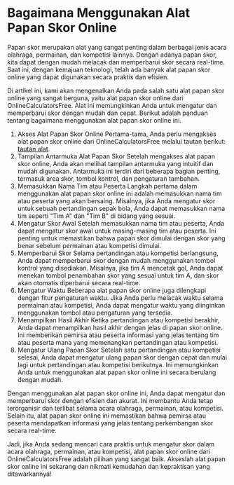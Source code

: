 Bagaimana Menggunakan Alat Papan Skor Online
============================================

Papan skor merupakan alat yang sangat penting dalam berbagai jenis acara olahraga, permainan, dan kompetisi lainnya. Dengan adanya papan skor, kita dapat dengan mudah melacak dan memperbarui skor secara real-time. Saat ini, dengan kemajuan teknologi, telah ada banyak alat papan skor online yang dapat digunakan secara praktis dan efisien.

Di artikel ini, kami akan mengenalkan Anda pada salah satu alat papan skor online yang sangat berguna, yaitu alat papan skor online dari OnlineCalculatorsFree. Alat ini memungkinkan Anda untuk mengatur dan memperbarui skor dengan mudah dan cepat. Berikut adalah panduan tentang bagaimana menggunakan alat papan skor online ini.

1. Akses Alat Papan Skor Online Pertama-tama, Anda perlu mengakses alat papan skor online dari OnlineCalculatorsFree melalui tautan berikut: [tautan alat](https://www.onlinecalculatorsfree.com/id/tools/scoreboard.html).
2. Tampilan Antarmuka Alat Papan Skor Setelah mengakses alat papan skor online, Anda akan melihat tampilan antarmuka yang intuitif dan mudah digunakan. Antarmuka ini terdiri dari beberapa bagian penting, termasuk area skor, tombol kontrol, dan pengaturan tambahan.
3. Memasukkan Nama Tim atau Peserta Langkah pertama dalam menggunakan alat papan skor online ini adalah memasukkan nama tim atau peserta yang akan bersaing. Misalnya, jika Anda mengatur skor untuk sebuah pertandingan sepak bola, Anda dapat memasukkan nama tim seperti "Tim A" dan "Tim B" di bidang yang sesuai.
4. Mengatur Skor Awal Setelah memasukkan nama tim atau peserta, Anda dapat mengatur skor awal untuk masing-masing tim atau peserta. Ini penting untuk memastikan bahwa papan skor dimulai dengan skor yang benar sebelum permainan atau kompetisi dimulai.
5. Memperbarui Skor Selama pertandingan atau kompetisi berlangsung, Anda dapat memperbarui skor dengan mudah menggunakan tombol kontrol yang disediakan. Misalnya, jika tim A mencetak gol, Anda dapat menekan tombol penambahan skor yang sesuai untuk tim A, dan skor akan otomatis diperbarui secara real-time.
6. Mengatur Waktu Beberapa alat papan skor online juga dilengkapi dengan fitur pengaturan waktu. Jika Anda perlu melacak waktu selama permainan atau kompetisi, Anda dapat mengatur waktu yang diinginkan menggunakan tombol atau pengaturan yang tersedia.
7. Menampilkan Hasil Akhir Ketika pertandingan atau kompetisi berakhir, Anda dapat menampilkan hasil akhir dengan jelas di papan skor online. Ini memberikan pemirsa atau peserta informasi yang jelas tentang tim atau peserta mana yang memenangkan pertandingan atau kompetisi.
8. Mengatur Ulang Papan Skor Setelah satu pertandingan atau kompetisi selesai, Anda dapat mengatur ulang papan skor dengan cepat dan mulai lagi untuk pertandingan atau kompetisi berikutnya. Ini memungkinkan Anda untuk menggunakan alat papan skor online ini secara berulang dengan mudah.

Dengan menggunakan alat papan skor online ini, Anda dapat mengatur dan memperbarui skor dengan efisien dan akurat. Ini membantu Anda tetap terorganisir dan terlibat selama acara olahraga, permainan, atau kompetisi. Selain itu, alat papan skor online ini memastikan bahwa pemirsa atau peserta mendapatkan informasi yang jelas tentang perkembangan skor secara real-time.

Jadi, jika Anda sedang mencari cara praktis untuk mengatur skor dalam acara olahraga, permainan, atau kompetisi, alat papan skor online dari OnlineCalculatorsFree adalah pilihan yang sangat baik. Akseslah alat papan skor online ini sekarang dan nikmati kemudahan dan kepraktisan yang ditawarkannya!